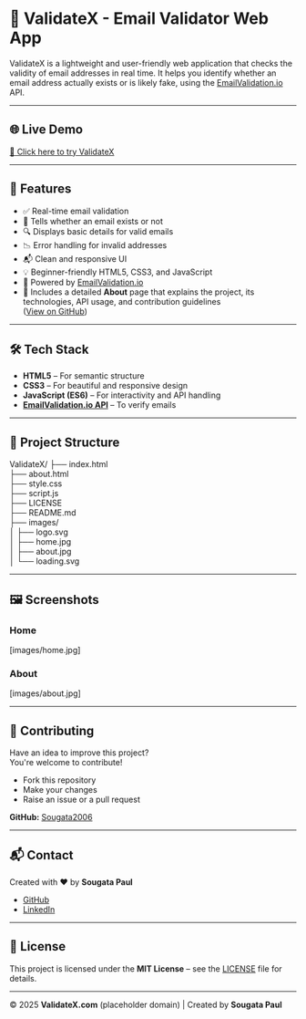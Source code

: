 # 📧 ValidateX - Email Validator Web App

ValidateX is a lightweight and user-friendly web application that checks the validity of email addresses in real time. It helps you identify whether an email address actually exists or is likely fake, using the [EmailValidation.io](https://emailvalidation.io) API.

---

## 🌐 Live Demo

[🔗 Click here to try ValidateX](#) 

---

## 🚀 Features

- ✅ Real-time email validation
- 🧠 Tells whether an email exists or not
- 🔍 Displays basic details for valid emails
- 📉 Error handling for invalid addresses
- 📬 Clean and responsive UI
- 💡 Beginner-friendly HTML5, CSS3, and JavaScript
- 🔐 Powered by [EmailValidation.io](https://emailvalidation.io)
- 📖 Includes a detailed **About** page that explains the project, its technologies, API usage, and contribution guidelines  
  ([View on GitHub](https://github.com/Sougata2006)) 

---

## 🛠️ Tech Stack

- **HTML5** – For semantic structure  
- **CSS3** – For beautiful and responsive design  
- **JavaScript (ES6)** – For interactivity and API handling  
- **[EmailValidation.io API](https://emailvalidation.io)** – To verify emails 

---

## 📂 Project Structure

ValidateX/
├── index.html              
├── about.html              
├── style.css             
├── script.js         
├── LICENSE                
├── README.md             
├── images/                
│   ├── logo.svg         
│   ├── home.jpg        
│   ├── about.jpg        
│   └── loading.svg         

---

## 🖼️ Screenshots

### Home
[images/home.jpg]

### About
[images/about.jpg]

---

## 🤝 Contributing

Have an idea to improve this project?  
You're welcome to contribute!  

- Fork this repository
- Make your changes
- Raise an issue or a pull request

**GitHub:** [Sougata2006](https://github.com/Sougata2006)

---

## 📬 Contact

Created with ❤️ by **Sougata Paul**  
- [GitHub](https://github.com/Sougata2006)  
- [LinkedIn](https://www.linkedin.com/in/sougata-paul/)

---

## 📄 License

This project is licensed under the **MIT License** – see the [LICENSE](LICENSE) file for details.

---

© 2025 **ValidateX.com** (placeholder domain) | Created by **Sougata Paul**
